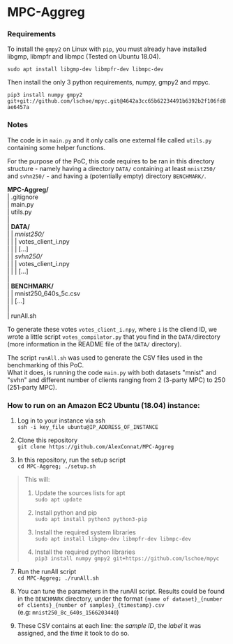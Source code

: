 # MPC-Aggreg



### Requirements

To install the `gmpy2` on Linux with `pip`, you must already have installed libgmp, libmpfr and libmpc (Tested on Ubuntu 18.04).

`sudo apt install libgmp-dev libmpfr-dev libmpc-dev`



Then install the only 3 python requirements, numpy, gmpy2 and mpyc.

`pip3 install numpy gmpy2 git+git://github.com/lschoe/mpyc.git@4642a3cc65b62234491b6392b2f106fd8ae6457a`



### Notes

The code is in `main.py` and it only calls one external file called `utils.py` containing some helper functions.

For the purpose of the PoC, this code requires to be ran in this directory structure - namely having a directory `DATA/` containing at least `mnist250/` and `svhn250/` - and having a (potentially empty) directory `BENCHMARK/`.



**MPC-Aggreg/** <br>
| .gitignore <br>
| main.py <br>
| utils.py <br>
| <br>
| **DATA/** <br>
| | *mnist250/* <br>
| | |  votes_client_i.npy <br>
| | |  […] <br>
| | *svhn250/* <br>
| | |  votes_client_i.npy <br>
| | |  […] <br>
| <br>
| **BENCHMARK/** <br>
| | mnist250_640s_5c.csv <br>
| | […] <br>
| <br>
| runAll.sh <br>



To generate these votes `votes_client_i.npy`, where `i` is the cliend ID, we wrote a little script `votes_compilator.py` that you find in the `DATA/`directory (more information in the README file of the `DATA/` directory).



The script `runAll.sh` was used to generate the CSV files used in the benchmarking of this PoC. <br>
What it does, is running the code `main.py` with both datasets "mnist" and "svhn" and different number of clients ranging from 2 (3-party MPC) to 250 (251-party MPC).


### How to run on an Amazon EC2 Ubuntu (18.04) instance:

1) Log in to your instance via ssh <br>
`ssh -i key_file ubuntu@IP_ADDRESS_OF_INSTANCE`

2) Clone this repository <br>
`git clone https://github.com/AlexConnat/MPC-Aggreg`

3) In this repository, run the setup script <br>
`cd MPC-Aggreg; ./setup.sh`

>This will:
>
>  1) Update the sources lists for apt <br>
>  `sudo apt update`
>
>  2) Install python and pip <br>
>  `sudo apt install python3 python3-pip`
>
>  3) Install the required system libraries <br>
>  `sudo apt install libgmp-dev libmpfr-dev libmpc-dev`
>
>  4) Install the required python libraries <br>
>  `pip3 install numpy gmpy2 git+https://github.com/lschoe/mpyc`



7) Run the runAll script <br>
`cd MPC-Aggreg; ./runAll.sh`

8) You can tune the parameters in the runAll script. Results could be found in the `BENCHMARK` directory, under the format `{name of dataset}_{number of clients}_{number of samples}_{timestamp}.csv` <br>
(e.g: `mnist250_8c_640s_1566203440`)

9) These CSV contains at each line: the *sample ID*, the *label* it was assigned, and the *time* it took to do so. 
